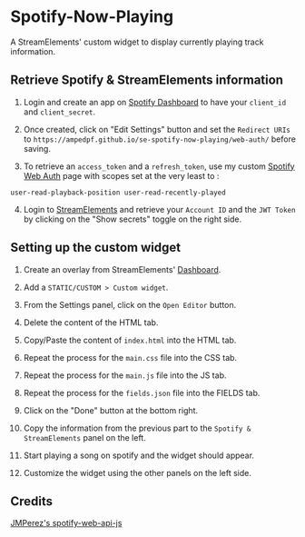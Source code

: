 # Spotify-Now-Playing
A StreamElements' custom widget to display currently playing track information.

## Retrieve Spotify & StreamElements information
1. Login and create an app on [Spotify Dashboard](https://developer.spotify.com/dashboard/) to have your `client_id` and `client_secret`.

2. Once created, click on "Edit Settings" button and set the `Redirect URIs` to
`https://ampedpf.github.io/se-spotify-now-playing/web-auth/` before saving.

3. To retrieve an `access_token` and a `refresh_token`, use my custom [Spotify Web Auth](https://ampedpf.github.io/se-spotify-now-playing/web-auth/) page with scopes set at the very least to : 
```
user-read-playback-position user-read-recently-played
```

4. Login to [StreamElements](https://streamelements.com/dashboard/account/channels) and retrieve your `Account ID` and the `JWT Token` by clicking on the "Show secrets" toggle on the right side.

## Setting up the custom widget
1. Create an overlay from StreamElements' [Dashboard](https://streamelements.com/dashboard/overlays).

2. Add a `STATIC/CUSTOM > Custom widget`.

3. From the Settings panel, click on the `Open Editor` button.

4. Delete the content of the HTML tab.

5. Copy/Paste the content of `index.html` into the HTML tab.

6. Repeat the process for the `main.css` file into the CSS tab.

7. Repeat the process for the `main.js` file into the JS tab.

8. Repeat the process for the `fields.json` file into the FIELDS tab.

9. Click on the "Done" button at the bottom right.

10. Copy the information from the previous part to the `Spotify & StreamElements` panel on the left.

11. Start playing a song on spotify and the widget should appear.

12. Customize the widget using the other panels on the left side.

## Credits
[JMPerez's spotify-web-api-js](https://github.com/JMPerez/spotify-web-api-js)
